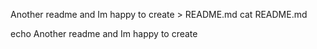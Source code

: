 Another  readme and Im happy to create > README.md
cat README.md

echo Another readme and Im happy to create
